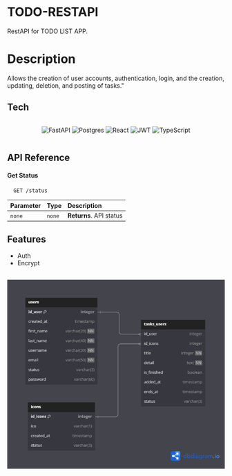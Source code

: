 # TODO-RESTAPI
RestAPI for TODO LIST APP.


# Description

Allows the creation of user accounts, authentication, login, and the creation, updating, deletion, and posting of tasks."

## Tech


<div style="display: flex; flex-wrap: wrap; justify-content:space-around;">

![FastAPI](https://img.shields.io/badge/FastAPI-005571?style=for-the-badge&logo=fastapi)
![Postgres](https://img.shields.io/badge/postgres-%23316192.svg?style=for-the-badge&logo=postgresql&logoColor=white)
![React](https://img.shields.io/badge/react-%2320232a.svg?style=for-the-badge&logo=react&logoColor=%2361DAFB)
![JWT](https://img.shields.io/badge/JWT-black?style=for-the-badge&logo=JSON%20web%20tokens)
![TypeScript](https://img.shields.io/badge/typescript-%23007ACC.svg?style=for-the-badge&logo=typescript&logoColor=white)

</div>

## API Reference

#### Get Status

```http
  GET /status
```

| Parameter | Type     | Description                |
| :-------- | :------- | :------------------------- |
| `none` | `none` | **Returns**. API status |


## Features

- Auth
- Encrypt

##

![Database Diagram](/Data/todo_list.png)




